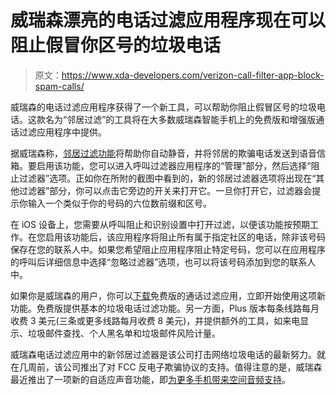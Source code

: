 # 威瑞森漂亮的电话过滤应用程序现在可以阻止假冒你区号的垃圾电话

> 原文：<https://www.xda-developers.com/verizon-call-filter-app-block-spam-calls/>

威瑞森的电话过滤应用程序获得了一个新工具，可以帮助你阻止假冒区号的垃圾电话。这款名为“邻居过滤”的工具将在大多数威瑞森智能手机上的免费版和增强版通话过滤应用程序中提供。

据威瑞森称，[邻居过滤功能](https://www.anrdoezrs.net/links/100122946/type/dlg/sid/UUxdaUeUpU3402/https://www.verizon.com/about/news/verizon-neighborhood-spoofing-scams)将帮助你自动静音，并将邻居的欺骗电话发送到语音信箱。要启用该功能，您可以进入呼叫过滤器应用程序的“管理”部分，然后选择“阻止过滤器”选项。正如你在所附的截图中看到的，新的邻居过滤器选项将出现在“其他过滤器”部分，你可以点击它旁边的开关来打开它。一旦你打开它，过滤器会提示你输入一个类似于你的号码的六位数前缀和区号。

在 iOS 设备上，您需要从呼叫阻止和识别设置中打开过滤，以便该功能按预期工作。在您启用该功能后，该应用程序将阻止所有属于指定社区的电话，除非该号码保存在您的联系人中。如果您希望阻止应用程序阻止特定号码，您可以在应用程序的呼叫后详细信息中选择“忽略过滤器”选项，也可以将该号码添加到您的联系人中。

如果你是威瑞森的用户，你可以[下载](https://play.google.com/store/apps/details?id=com.vzw.ecid)免费版的通话过滤应用，立即开始使用这项新功能。免费版提供基本的垃圾电话过滤功能。另一方面，Plus 版本每条线路每月收费 3 美元(三条或更多线路每月收费 8 美元)，并提供额外的工具，如来电显示、垃圾邮件查找、个人黑名单和垃圾邮件风险计量。

威瑞森电话过滤应用中的新邻居过滤器是该公司打击网络垃圾电话的最新努力。就在几周前，该公司推出了对 FCC 反电子欺骗协议的支持。值得注意的是，威瑞森最近推出了一项新的自适应声音功能，即[为更多手机带来空间音频支持](https://www.xda-developers.com/verizon-adaptive-sound-spatial-audio/)。